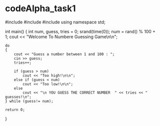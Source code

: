 # codeAlpha_task1
#include <iostream>
#include <cstdlib>
#include <ctime>
using namespace std;

int main()
{
    int num, guess, tries = 0;
    srand(time(0)); 
    num = rand() % 100 + 1; 
    cout << "Welcome To Numbere Guessing Game\n\n";

    do
    {
        cout << "Guess a number between 1 and 100 : ";
        cin >> guess;
        tries++;

        if (guess > num)
            cout << "Too high!\n\n";
        else if (guess < num)
            cout << "Too low!\n\n";
        else
            cout << "\n YOU GUESS THE CORRECT NUMBER  " << tries << " guesses!\n";
    } while (guess!= num);

    return 0;
}

